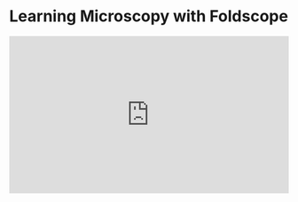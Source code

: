 # Learning Microscopy with Foldscope

<div style="padding:56.25% 0 0 0;position:relative;"><iframe src="https://player.vimeo.com/video/581090843?badge=0&amp;autopause=0&amp;player_id=0&amp;app_id=58479" frameborder="0" allow="autoplay; fullscreen; picture-in-picture" allowfullscreen style="position:absolute;top:0;left:0;width:100%;height:100%;" title="バイオ祭り- Foldscopeの作り方。"></iframe></div><script src="https://player.vimeo.com/api/player.js"></script>
